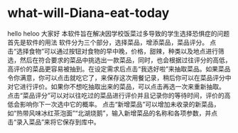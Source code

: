 # what-will-Diana-eat-today
hello heloo 大家好
本软件旨在解决因学校饭菜过多导致的学生选择恐惧症的问题
首先是软件的用法 
软件分为三个部分，选择菜品，增添菜品，菜品评分。
点击“选择食物”可以通过按钮对食物的早中晚，价格，甜辣，种类以及地点进行筛选，然后在符合要求的菜品中挑选出一款菜品，同时，也会根据过往评分的高低，高评价的菜品更容易被抽到。在设定需求后点击“我选好啦”来抽取菜品。如果菜品令你满意，你可以点击就吃它了，来保存这次用餐记录，稍后你可以在菜品评分中对它进行评价。如果你不想吃抽取出来的菜品，可以点击再选一次来重新抽取。
点击“菜品评分”可以对以往吃过的菜品进行评价并且记录你的等待时间，评价的高低会影响你下一次选中它的概率。
点击“新增菜品”可以增加未收录的新菜品，如“热带风味冰红茶泡面”“北湖烧鹅”，输入新增菜品的名称和各项参数，并点击“录入菜品”来将它保存到库中。

